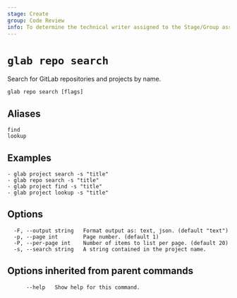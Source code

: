 ```yaml
---
stage: Create
group: Code Review
info: To determine the technical writer assigned to the Stage/Group associated with this page, see https://about.gitlab.com/handbook/product/ux/technical-writing/#assignments
---
```


<!--
This documentation is auto generated by a script.
Please do not edit this file directly. Run `make gen-docs` instead.
-->

# `glab repo search`

Search for GitLab repositories and projects by name.

```plaintext
glab repo search [flags]
```

## Aliases

```plaintext
find
lookup
```

## Examples

```console
- glab project search -s "title"
- glab repo search -s "title"
- glab project find -s "title"
- glab project lookup -s "title"

```

## Options

```plaintext
  -F, --output string   Format output as: text, json. (default "text")
  -p, --page int        Page number. (default 1)
  -P, --per-page int    Number of items to list per page. (default 20)
  -s, --search string   A string contained in the project name.
```

## Options inherited from parent commands

```plaintext
      --help   Show help for this command.
```
